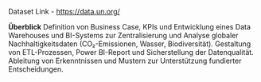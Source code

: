 Dataset Link - https://data.un.org/

**Überblick**
Definition von Business Case, KPIs und Entwicklung eines Data Warehouses und BI-Systems zur Zentralisierung und Analyse globaler Nachhaltigkeitsdaten (CO₂-Emissionen, Wasser, Biodiversität). Gestaltung von ETL-Prozessen, Power BI-Report und Sicherstellung der Datenqualität. Ableitung von Erkenntnissen und Mustern zur Unterstützung fundierter Entscheidungen. 
